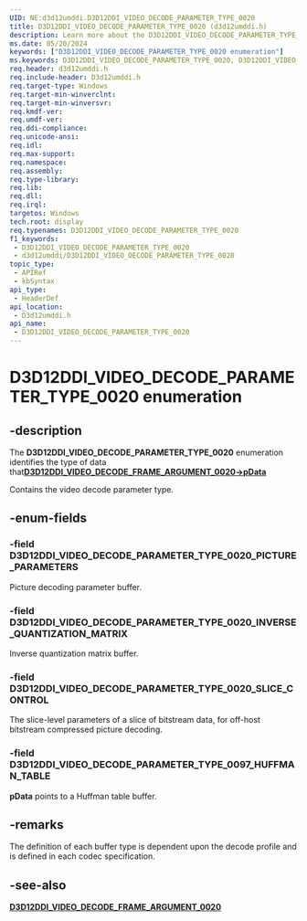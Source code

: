 ```yaml
---
UID: NE:d3d12umddi.D3D12DDI_VIDEO_DECODE_PARAMETER_TYPE_0020
title: D3D12DDI_VIDEO_DECODE_PARAMETER_TYPE_0020 (d3d12umddi.h)
description: Learn more about the D3D12DDI_VIDEO_DECODE_PARAMETER_TYPE_0020 enumeration.
ms.date: 05/20/2024
keywords: ["D3D12DDI_VIDEO_DECODE_PARAMETER_TYPE_0020 enumeration"]
ms.keywords: D3D12DDI_VIDEO_DECODE_PARAMETER_TYPE_0020, D3D12DDI_VIDEO_DECODE_PARAMETER_TYPE_0020 enumeration [Display Devices], D3D12DDI_VIDEO_DECODE_PARAMETER_TYPE_0020_INVERSE_QUANTIZATION_MATRIX, D3D12DDI_VIDEO_DECODE_PARAMETER_TYPE_0020_PICTURE_PARAMETERS, D3D12DDI_VIDEO_DECODE_PARAMETER_TYPE_0020_SLICE_CONTROL, d3d12umddi/D3D12DDI_VIDEO_DECODE_PARAMETER_TYPE_0020, d3d12umddi/D3D12DDI_VIDEO_DECODE_PARAMETER_TYPE_0020_INVERSE_QUANTIZATION_MATRIX, d3d12umddi/D3D12DDI_VIDEO_DECODE_PARAMETER_TYPE_0020_PICTURE_PARAMETERS, d3d12umddi/D3D12DDI_VIDEO_DECODE_PARAMETER_TYPE_0020_SLICE_CONTROL, display.d3d12ddi_video_decode_parameter_type
req.header: d3d12umddi.h
req.include-header: D3d12umddi.h
req.target-type: Windows
req.target-min-winverclnt: 
req.target-min-winversvr: 
req.kmdf-ver: 
req.umdf-ver: 
req.ddi-compliance: 
req.unicode-ansi: 
req.idl: 
req.max-support: 
req.namespace: 
req.assembly: 
req.type-library: 
req.lib: 
req.dll: 
req.irql: 
targetos: Windows
tech.root: display
req.typenames: D3D12DDI_VIDEO_DECODE_PARAMETER_TYPE_0020
f1_keywords:
 - D3D12DDI_VIDEO_DECODE_PARAMETER_TYPE_0020
 - d3d12umddi/D3D12DDI_VIDEO_DECODE_PARAMETER_TYPE_0020
topic_type:
 - APIRef
 - kbSyntax
api_type:
 - HeaderDef
api_location:
 - D3d12umddi.h
api_name:
 - D3D12DDI_VIDEO_DECODE_PARAMETER_TYPE_0020
---
```


# D3D12DDI_VIDEO_DECODE_PARAMETER_TYPE_0020 enumeration

## -description

The **D3D12DDI_VIDEO_DECODE_PARAMETER_TYPE_0020** enumeration identifies the type of data that[**D3D12DDI_VIDEO_DECODE_FRAME_ARGUMENT_0020->pData**](ns-d3d12umddi-d3d12ddi_video_decode_frame_argument_0020.md)

Contains the video decode parameter type.

## -enum-fields

### -field D3D12DDI_VIDEO_DECODE_PARAMETER_TYPE_0020_PICTURE_PARAMETERS

Picture decoding parameter buffer.

### -field D3D12DDI_VIDEO_DECODE_PARAMETER_TYPE_0020_INVERSE_QUANTIZATION_MATRIX

Inverse quantization matrix buffer.

### -field D3D12DDI_VIDEO_DECODE_PARAMETER_TYPE_0020_SLICE_CONTROL

The slice-level parameters of a slice of bitstream data, for off-host bitstream compressed picture decoding.

### -field D3D12DDI_VIDEO_DECODE_PARAMETER_TYPE_0097_HUFFMAN_TABLE

**pData** points to a Huffman table buffer.

## -remarks

The definition of each buffer type is dependent upon the decode profile and is defined in each codec specification.

## -see-also

[**D3D12DDI_VIDEO_DECODE_FRAME_ARGUMENT_0020**](ns-d3d12umddi-d3d12ddi_video_decode_frame_argument_0020.md)
